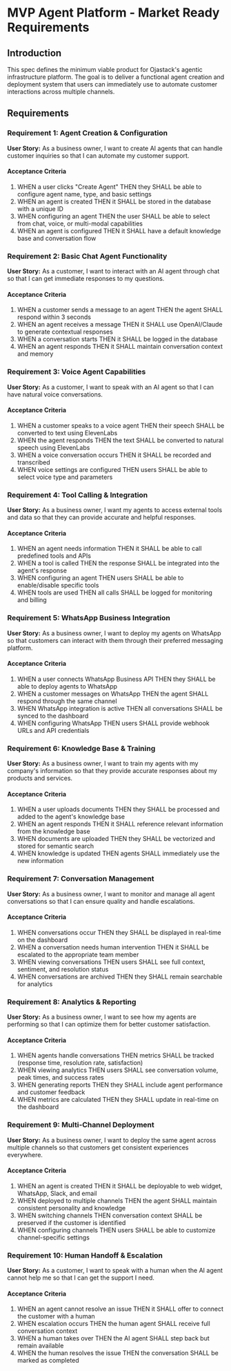# MVP Agent Platform - Market Ready Requirements

## Introduction

This spec defines the minimum viable product for Ojastack's agentic infrastructure platform. The goal is to deliver a functional agent creation and deployment system that users can immediately use to automate customer interactions across multiple channels.

## Requirements

### Requirement 1: Agent Creation & Configuration

**User Story:** As a business owner, I want to create AI agents that can handle customer inquiries so that I can automate my customer support.

#### Acceptance Criteria

1. WHEN a user clicks "Create Agent" THEN they SHALL be able to configure agent name, type, and basic settings
2. WHEN an agent is created THEN it SHALL be stored in the database with a unique ID
3. WHEN configuring an agent THEN the user SHALL be able to select from chat, voice, or multi-modal capabilities
4. WHEN an agent is configured THEN it SHALL have a default knowledge base and conversation flow

### Requirement 2: Basic Chat Agent Functionality

**User Story:** As a customer, I want to interact with an AI agent through chat so that I can get immediate responses to my questions.

#### Acceptance Criteria

1. WHEN a customer sends a message to an agent THEN the agent SHALL respond within 3 seconds
2. WHEN an agent receives a message THEN it SHALL use OpenAI/Claude to generate contextual responses
3. WHEN a conversation starts THEN it SHALL be logged in the database
4. WHEN an agent responds THEN it SHALL maintain conversation context and memory

### Requirement 3: Voice Agent Capabilities

**User Story:** As a customer, I want to speak with an AI agent so that I can have natural voice conversations.

#### Acceptance Criteria

1. WHEN a customer speaks to a voice agent THEN their speech SHALL be converted to text using ElevenLabs
2. WHEN the agent responds THEN the text SHALL be converted to natural speech using ElevenLabs
3. WHEN a voice conversation occurs THEN it SHALL be recorded and transcribed
4. WHEN voice settings are configured THEN users SHALL be able to select voice type and parameters

### Requirement 4: Tool Calling & Integration

**User Story:** As a business owner, I want my agents to access external tools and data so that they can provide accurate and helpful responses.

#### Acceptance Criteria

1. WHEN an agent needs information THEN it SHALL be able to call predefined tools and APIs
2. WHEN a tool is called THEN the response SHALL be integrated into the agent's response
3. WHEN configuring an agent THEN users SHALL be able to enable/disable specific tools
4. WHEN tools are used THEN all calls SHALL be logged for monitoring and billing

### Requirement 5: WhatsApp Business Integration

**User Story:** As a business owner, I want to deploy my agents on WhatsApp so that customers can interact with them through their preferred messaging platform.

#### Acceptance Criteria

1. WHEN a user connects WhatsApp Business API THEN they SHALL be able to deploy agents to WhatsApp
2. WHEN a customer messages on WhatsApp THEN the agent SHALL respond through the same channel
3. WHEN WhatsApp integration is active THEN all conversations SHALL be synced to the dashboard
4. WHEN configuring WhatsApp THEN users SHALL provide webhook URLs and API credentials

### Requirement 6: Knowledge Base & Training

**User Story:** As a business owner, I want to train my agents with my company's information so that they provide accurate responses about my products and services.

#### Acceptance Criteria

1. WHEN a user uploads documents THEN they SHALL be processed and added to the agent's knowledge base
2. WHEN an agent responds THEN it SHALL reference relevant information from the knowledge base
3. WHEN documents are uploaded THEN they SHALL be vectorized and stored for semantic search
4. WHEN knowledge is updated THEN agents SHALL immediately use the new information

### Requirement 7: Conversation Management

**User Story:** As a business owner, I want to monitor and manage all agent conversations so that I can ensure quality and handle escalations.

#### Acceptance Criteria

1. WHEN conversations occur THEN they SHALL be displayed in real-time on the dashboard
2. WHEN a conversation needs human intervention THEN it SHALL be escalated to the appropriate team member
3. WHEN viewing conversations THEN users SHALL see full context, sentiment, and resolution status
4. WHEN conversations are archived THEN they SHALL remain searchable for analytics

### Requirement 8: Analytics & Reporting

**User Story:** As a business owner, I want to see how my agents are performing so that I can optimize them for better customer satisfaction.

#### Acceptance Criteria

1. WHEN agents handle conversations THEN metrics SHALL be tracked (response time, resolution rate, satisfaction)
2. WHEN viewing analytics THEN users SHALL see conversation volume, peak times, and success rates
3. WHEN generating reports THEN they SHALL include agent performance and customer feedback
4. WHEN metrics are calculated THEN they SHALL update in real-time on the dashboard

### Requirement 9: Multi-Channel Deployment

**User Story:** As a business owner, I want to deploy the same agent across multiple channels so that customers get consistent experiences everywhere.

#### Acceptance Criteria

1. WHEN an agent is created THEN it SHALL be deployable to web widget, WhatsApp, Slack, and email
2. WHEN deployed to multiple channels THEN the agent SHALL maintain consistent personality and knowledge
3. WHEN switching channels THEN conversation context SHALL be preserved if the customer is identified
4. WHEN configuring channels THEN users SHALL be able to customize channel-specific settings

### Requirement 10: Human Handoff & Escalation

**User Story:** As a customer, I want to speak with a human when the AI agent cannot help me so that I can get the support I need.

#### Acceptance Criteria

1. WHEN an agent cannot resolve an issue THEN it SHALL offer to connect the customer with a human
2. WHEN escalation occurs THEN the human agent SHALL receive full conversation context
3. WHEN a human takes over THEN the AI agent SHALL step back but remain available
4. WHEN the human resolves the issue THEN the conversation SHALL be marked as completed